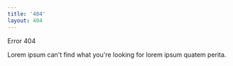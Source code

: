 ```yaml
---
title: '404'
layout: 404
---
```


Error 404

Lorem ipsum can't find what you're looking for lorem ipsum quatem perita.
